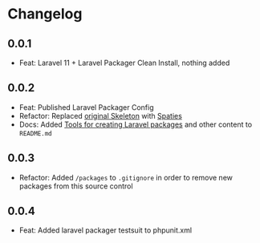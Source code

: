 # Changelog

## 0.0.1

- Feat: Laravel 11 + Laravel Packager Clean Install, nothing added

## 0.0.2

- Feat: Published Laravel Packager Config
- Refactor: Replaced [original Skeleton](https://github.com/jeroen-g/packager-skeleton) with [Spaties](https://github.com/spatie/package-skeleton-laravel)
- Docs: Added [Tools for creating Laravel packages](https://github.com/spatie/laravel-package-tools) and other content to `README.md`

## 0.0.3

- Refactor: Added `/packages` to `.gitignore` in order to remove new packages from this source control

## 0.0.4

- Feat: Added laravel packager testsuit to phpunit.xml
